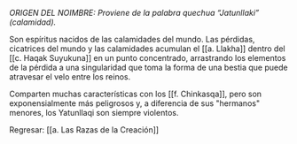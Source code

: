 _ORIGEN DEL NOIMBRE: Proviene de la palabra quechua “Jatunllaki” (calamidad)._

Son espíritus nacidos de las calamidades del mundo. Las pérdidas, cicatrices del mundo y las calamidades acumulan el [[a. Llakha]] dentro del [[c. Haqak Suyukuna]] en un punto concentrado, arrastrando los elementos de la pérdida a una singularidad que toma la forma de una bestia que puede atravesar el velo entre los reinos.

Comparten muchas características con los [[f. Chinkasqa]], pero son exponensialmente más peligrosos y, a diferencia de sus "hermanos" menores, los Yatunllaqi son siempre violentos.

Regresar: [[a. Las Razas de la Creación]]